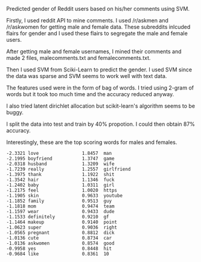 Predicted gender of Reddit users based on his/her comments using SVM.

Firstly, I used reddit API to mine comments. I used /r/askmen and /r/askwomen for getting male and female data. These subreddits
inlcuded flairs for gender and I used these flairs to segregate the male and female users.

After getting male and female usernames, I mined their comments and made 2 files, malecomments.txt and femalecomments.txt.

Then  I used SVM from Sciki-Learn to predict the gender. I used SVM since the data was sparse and SVM seems to work well with text data. 

The features used were in the form of bag of words. I tried using 2-gram of words but it took too much time and the accuracy reduced anyway.

I also tried latent dirichlet allocation but scikit-learn's algorithm seems to be buggy.

I split the data into test and train by 40% propotion. I could then obtain 87% accuracy. 

Interestingly, these are the top scoring words for males and females.

	-2.3321	love           		1.8457	man            
	-2.1995	boyfriend      		1.3747	game           
	-2.0318	husband        		1.3209	wife           
	-1.7239	really         		1.2557	girlfriend     
	-1.3975	thank          		1.1922	shit           
	-1.3542	hair           		1.1346	fuck           
	-1.2402	baby           		1.0311	girl           
	-1.2175	feel           		1.0020	https          
	-1.1905	skin           		0.9633	youtube        
	-1.1852	family         		0.9513	guy            
	-1.1818	mom            		0.9474	team           
	-1.1597	wear           		0.9433	dude           
	-1.1533	definitely     		0.9210	gf             
	-1.1464	makeup         		0.9140	point          
	-1.0623	super          		0.9036	right          
	-1.0565	pregnant       		0.8812	dick           
	-1.0136	cute           		0.8734	car            
	-1.0136	askwomen       		0.8574	good           
	-0.9958	yes            		0.8448	hit            
	-0.9684	like           		0.8361	10 

